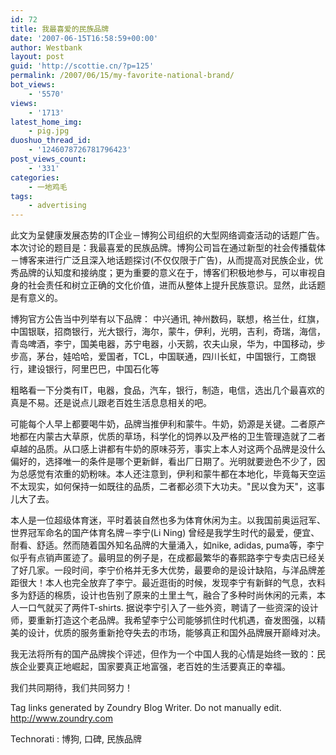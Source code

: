 ```yaml
---
id: 72
title: 我最喜爱的民族品牌
date: '2007-06-15T16:58:59+00:00'
author: Westbank
layout: post
guid: 'http://scottie.cn/?p=125'
permalink: /2007/06/15/my-favorite-national-brand/
bot_views:
    - '5570'
views:
    - '1713'
latest_home_img:
    - pig.jpg
duoshuo_thread_id:
    - '1246078726781796423'
post_views_count:
    - '331'
categories:
    - 一地鸡毛
tags:
    - advertising
---
```


此文为呈健康发展态势的IT企业－博狗公司组织的大型网络调查活动的话题广告。本次讨论的题目是：我最喜爱的民族品牌。博狗公司旨在通过新型的社会传播载体－博客来进行广泛且深入地话题探讨(不仅仅限于广告)，从而提高对民族企业，优秀品牌的认知度和接纳度；更为重要的意义在于，博客们积极地参与，可以审视自身的社会责任和树立正确的文化价值，进而从整体上提升民族意识。显然，此话题是有意义的。

博狗官方公告当中列举有以下品牌：
中兴通讯, 神州数码，联想，格兰仕，红旗，中国银联，招商银行，光大银行，海尔，蒙牛，伊利，光明，吉利，奇瑞，海信，青岛啤酒，李宁，国美电器，苏宁电器，小天鹅，农夫山泉，华为，中国移动，步步高，茅台，娃哈哈，爱国者，TCL，中国联通，四川长虹，中国银行，工商银行，建设银行，阿里巴巴，中国石化等

粗略看一下分类有IT，电器，食品，汽车，银行，制造，电信，选出几个最喜欢的真是不易。还是说点儿跟老百姓生活息息相关的吧。


可能每个人早上都要喝牛奶，品牌当推伊利和蒙牛。牛奶，奶源是关键。二者原产地都在内蒙古大草原，优质的草场，科学化的饲养以及严格的卫生管理造就了二者卓越的品质。从口感上讲都有牛奶的原味芬芳，事实上本人对这两个品牌是没什么偏好的，选择唯一的条件是哪个更新鲜，看出厂日期了。光明就要逊色不少了，因为总感觉有浓重的奶粉味。本人还注意到，伊利和蒙牛都在本地化，毕竟每天空运不太现实，如何保持一如既往的品质，二者都必须下大功夫。"民以食为天"，这事儿大了去。

本人是一位超级体育迷，平时着装自然也多为体育休闲为主。以我国前奥运冠军、世界冠军命名的国产体育名牌－李宁(Li Ning) 曾经是我学生时代的最爱，便宜、耐看、舒适。然而随着国外知名品牌的大量涌入，如nike, adidas, puma等，李宁似乎有点销声匿迹了。最明显的例子是，在成都最繁华的春熙路李宁专卖店已经关了好几家。一段时间，李宁价格并无多大优势，最要命的是设计缺陷，与洋品牌差距很大！本人也完全放弃了李宁。最近逛街的时候，发现李宁有新鲜的气息，衣料多为舒适的棉质，设计也告别了原来的土里土气，融合了多种时尚休闲的元素，本人一口气就买了两件T-shirts. 据说李宁引入了一些外资，聘请了一些资深的设计师，要重新打造这个老品牌。我希望李宁公司能够抓住时代机遇，奋发图强，以精美的设计，优质的服务重新抢夺失去的市场，能够真正和国外品牌展开巅峰对决。

我无法将所有的国产品牌挨个评述，但作为一个中国人我的心情是始终一致的：民族企业要真正地崛起，国家要真正地富强，老百姓的生活要真正的幸福。

我们共同期待，我们共同努力！

 Tag links generated by Zoundry Blog Writer. Do not manually edit. http://www.zoundry.com 


Technorati : 博狗, 口碑, 民族品牌